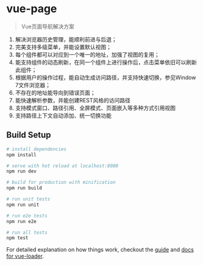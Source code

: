 # vue-page

> Vue页面导航解决方案
<ol>
<li>解决浏览器历史管理，能顺利前进与后退；</li>
<li>完美支持多级菜单，并能设置默认视图；</li>
<li>每个组件都可以对应到一个唯一的地址，加强了视图的复用；</li>
<li>能支持组件的动态刷新，在同一个组件上进行操作后，点击菜单依旧可以刷新此组件；</li>
<li>根据用户的操作过程，能自动生成访问路径，并支持快速切换，参见Window 7文件浏览器；</li>
<li>不存在的地址能导向到错误页面；</li>
<li>能快速解析参数，并能创建REST风格的访问路径</li>
<li>支持模式窗口、路径引用、全屏模式、页面嵌入等多种方式引用视图</li>
<li>支持路径上下文自动添加、统一切换功能</li>
</ol>

## Build Setup

``` bash
# install dependencies
npm install

# serve with hot reload at localhost:8080
npm run dev

# build for production with minification
npm run build

# run unit tests
npm run unit

# run e2e tests
npm run e2e

# run all tests
npm test
```

For detailed explanation on how things work, checkout the [guide](https://github.com/vuejs-templates/webpack#vue-webpack-boilerplate) and [docs for vue-loader](http://vuejs.github.io/vue-loader).
